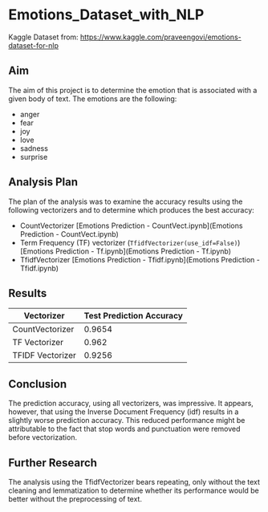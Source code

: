 # Emotions_Dataset_with_NLP
Kaggle Dataset from: https://www.kaggle.com/praveengovi/emotions-dataset-for-nlp

## Aim
The aim of this project is to determine the emotion that is associated with a given body of text. The emotions are the following:

* anger
* fear
* joy
* love
* sadness
* surprise

## Analysis Plan

The plan of the analysis was to examine the accuracy results using the following vectorizers and to determine which produces the best accuracy:

* CountVectorizer [Emotions Prediction - CountVect.ipynb](Emotions Prediction - CountVect.ipynb)
* Term Frequency (TF) vectorizer (```TfidfVectorizer(use_idf=False)```) [Emotions Prediction - Tf.ipynb](Emotions Prediction - Tf.ipynb)
* TfidfVectorizer [Emotions Prediction - Tfidf.ipynb](Emotions Prediction - Tfidf.ipynb)

## Results

| Vectorizer | Test Prediction Accuracy |
|------------|--------------------------|
| CountVectorizer | 0.9654 |
| TF Vectorizer | 0.962 |
| TFIDF Vectorizer | 0.9256 |

## Conclusion

The prediction accuracy, using all vectorizers, was impressive. It appears, however, that using the Inverse Document Frequency (idf) results in a slightly worse prediction accuracy. This reduced performance might be attributable to the fact that stop words and punctuation were removed before vectorization. 

## Further Research

The analysis using the TfidfVectorizer bears repeating, only without the text cleaning and lemmatization to determine whether its performance would be better without the preprocessing of text.